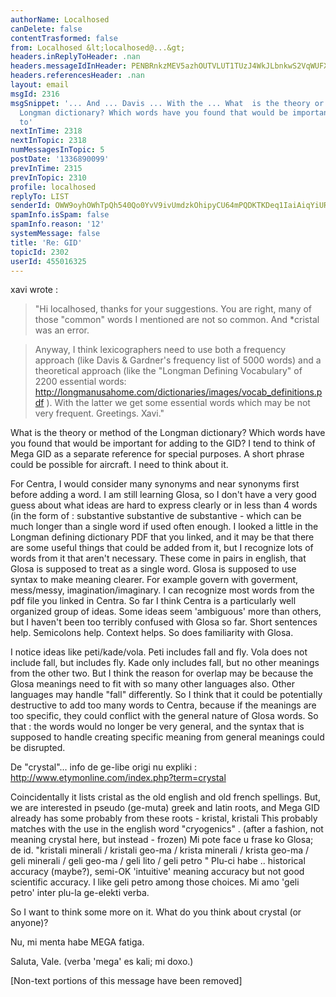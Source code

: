 ```yaml
---
authorName: Localhosed
canDelete: false
contentTrasformed: false
from: Localhosed &lt;localhosed@...&gt;
headers.inReplyToHeader: .nan
headers.messageIdInHeader: PENBRnkzMEV5azhOUTVLUT1TUzJ4WkJLbnkwS2VqWUFXbS1fZmtSd3VaZ2V4aFd6Y3BjUUBtYWlsLmdtYWlsLmNvbT4=
headers.referencesHeader: .nan
layout: email
msgId: 2316
msgSnippet: '... And ... Davis ... With the ... What  is the theory or method of the
  Longman dictionary? Which words have you found that would be important for adding
  to'
nextInTime: 2318
nextInTopic: 2318
numMessagesInTopic: 5
postDate: '1336890099'
prevInTime: 2315
prevInTopic: 2310
profile: localhosed
replyTo: LIST
senderId: OWW9oyhOWhTpQh540Qo0YvV9ivUmdzkOhipyCU64mPQDKTKDeq1IaiAiqYiUR006KneHzMAEPcwW3hB50kT3YH9UrhPnSeeg
spamInfo.isSpam: false
spamInfo.reason: '12'
systemMessage: false
title: 'Re: GID'
topicId: 2302
userId: 455016325
---
```


xavi wrote :
>"Hi localhosed, thanks for your suggestions.
>You are right, many of those "common" words I mentioned are not so common.
And
>*cristal was an error.

>Anyway, I think lexicographers need to use both a frequency approach (like
Davis
>& Gardner's frequency list of 5000 words) and a theoretical
>approach (like the "Longman Defining Vocabulary" of 2200 essential words:
>http://longmanusahome.com/dictionaries/images/vocab_definitions.pdf ).
With the
>latter we get some essential words which may be not very frequent.
>Greetings.
>Xavi."

What  is the theory or method of the Longman dictionary?
Which words have you found that would be important for adding to the GID?
I tend to think of Mega GID as a separate reference for special purposes.
 A short phrase could be possible for aircraft. I need to think about it.

For Centra, I would consider many synonyms and near synonyms first before
adding a word.
I am still learning Glosa, so I don't have a very good guess about what
ideas are hard to express clearly or in less than 4 words (in the form of :
substantive  substantive de substantive - which can be much longer than a
single word if used often enough.
I looked a little in the Longman defining dictionary PDF that you linked,
and  it may be that there are some useful things that could be added from
it,
but I recognize lots of words from it that aren't necessary. These come in
pairs in english, that Glosa is supposed to treat as a single word. Glosa
is supposed to use syntax to make meaning clearer. For example  govern with
goverment, mess/messy, imagination/imaginary. I can recognize most words
from the pdf file you linked in Centra. So far I think Centra is a
particularly well organized group of ideas.
Some ideas seem 'ambiguous' more than others, but I haven't been too
terribly confused with Glosa so far. Short sentences help. Semicolons help.
Context helps. So does familiarity with Glosa.

I notice ideas like peti/kade/vola. Peti includes fall and fly. Vola does
not include fall, but includes fly. Kade only includes fall, but no other
meanings from the other two. But I think the reason for overlap may be
because the Glosa meanings need to fit with so many other languages also.
Other languages may handle "fall" differently. So I think that it could be
potentially destructive to add too many words to Centra, because if the
meanings are too specific, they could conflict with the general nature of
Glosa words. So that : the words would no longer be very general, and the
syntax that is supposed to handle creating specific meaning from general
meanings could be disrupted.

De "crystal"... info de ge-libe origi nu expliki :
http://www.etymonline.com/index.php?term=crystal

Coincidentally it lists cristal as the old english and old french
spellings. But, we are interested in pseudo (ge-muta) greek and latin
roots, and Mega GID already has some probably from these roots - kristal,
kristali
This probably matches with the use in the english word "cryogenics" .
(after a fashion, not meaning crystal here, but instead - frozen)
Mi pote face u frase ko Glosa; de id.
 "kristali minerali / kristali geo-ma / krista minerali / krista geo-ma /
geli minerali / geli geo-ma / geli lito / geli petro " Plu-ci habe ..
historical accuracy (maybe?),  semi-OK 'intuitive' meaning accuracy but not
good scientific accuracy. I like geli petro among those choices.
Mi amo 'geli petro' inter plu-la ge-elekti verba.

So I want to think some more on it.  What do you think  about crystal (or
anyone)?

Nu, mi menta habe MEGA fatiga.

Saluta, Vale.  (verba 'mega' es kali; mi doxo.)


[Non-text portions of this message have been removed]


